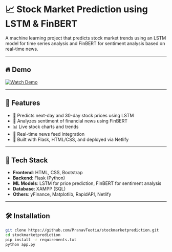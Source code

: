 # 📈 Stock Market Prediction using LSTM & FinBERT

A machine learning project that predicts stock market trends using an LSTM model for time series analysis and FinBERT for sentiment analysis based on real-time news.

---

## 🔥 Demo

[![Watch Demo](demo-thumbnail.png)](https://drive.google.com/file/d/1oKO8dguPz1QlkZpyWrwBedP_TUJbXWVJ/view?usp=sharing)

---

## 📌 Features

- 🔮 Predicts next-day and 30-day stock prices using LSTM
- 💬 Analyzes sentiment of financial news using FinBERT
- 📊 Live stock charts and trends
- 📰 Real-time news feed integration
- 🧠 Built with Flask, HTML/CSS, and deployed via Netlify

---

## 🚀 Tech Stack

- **Frontend**: HTML, CSS, Bootstrap
- **Backend**: Flask (Python)
- **ML Models**: LSTM for price prediction, FinBERT for sentiment analysis
- **Database**: XAMPP (SQL)
- **Others**: yFinance, Matplotlib, RapidAPI, Netlify

---

## 🛠️ Installation

```bash
git clone https://github.com/PranavTeotia/stockmarketprediction.git
cd stockmarketprediction
pip install -r requirements.txt
python app.py
